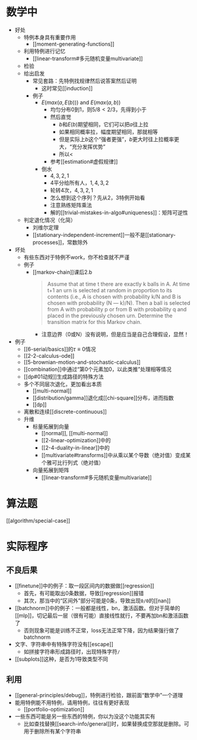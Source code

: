 # 数学中
- 好处
  - 特例本身具有重要作用
    - [[moment-generating-functions]]
  - 利用特例进行记忆
    - [[linear-transform#多元随机变量multivariate]]
  - 检验
  - 给出启发
    - 常见套路：先特例找规律然后说答案然后证明
      - 这时常见[[induction]]
    - 例子
      - $E (max(a, E(b)))$ and $E(max(a,b))$
        - 均匀分布0到1，则$5/8 < 2/3$，先得到小于
        - 然后直觉
          - $b$和$E(b)$期望相同，它们可以把$a$往上拉
          - 如果相同概率拉，幅度期望相同，那就相等
          - 但是实际上$b$这个“强者更强”，$b$更大时往上拉概率更大，“充分发挥优势”
          - 所以$<$
        - 参考[[estimation#虚假规律]]
      - 倒水
        - $4,3,2,1$
        - $4$平分给所有人，$1,4,3,2$
        - 轮转4次，$4,3,2,1$
        - 怎么想到这个序列？先从2，3特例开始看
        - 注意熟练矩阵乘法
        - 解的[[trivial-mistakes-in-algo#uniqueness]]：矩阵可逆性
  - 判定退化情况（化简）
    - 刘维尔定理
    - [[stationary-independent-increment]]一般不是[[stationary-processes]]，常数除外
- 坏处
  - 有些东西对于特例不work，你不检查就不严谨
  - 例子
    - [[markov-chain]]课后2.b
      > Assume that at time t there are exactly k balls in A. At time t+1 an urn is selected at random in proportion to its contents (i.e., A is chosen with probability k/N and B is chosen with probability (N — k)/N). Then a ball is selected from A with probability p or from B with probability q and placed in the previously chosen urn. Determine the transition matrix for this Markov chain.
      - 注意边界（0或N）没有说明，但是应当是自己合理假设，显然！
- 例子
  - [[6-serial/basics]]的$\tau\equiv 0$情况
  - [[2-2-calculus-ode]]
  - [[5-brownian-motion-and-stochastic-calculus]]
  - [[combination]]中通过“第0个元素加0，以此类推”处理相等情况
  - [[dp#01动规]]生成路径的特殊方法
  - 多个不同层次退化，更加看出本质
    - [[multi-normal]]
    - [[distribution/gamma]]退化成[[chi-square]]分布，进而指数
    - [[dp]]
  - 离散和连续[[discrete-continuous]]
  - 升维
    - 标量拓展到向量
      - [[normal]], [[multi-normal]]
      - [[2-linear-optimization]]中的
      - [[2-4-duality-in-linear]]中的
      - [[multivariate#transforms]]中从乘以某个导数（绝对值）变成某个雅可比行列式（绝对值）
    - 向量拓展到矩阵
      - [[linear-transform#多元随机变量multivariate]]
# 算法题
[[algorithm/special-case]]
# 实际程序
## 不良后果
- [[finetune]]中的例子：取一段区间内的数据做[[regression]]
  - 首先，有可能取出0条数据，导致[[regression]]报错
  - 其次，那当中的“区间外”部分可能是0条，导致出现`0/0`的[[nan]]
- [[batchnorm]]中的例子：一般都是线性，bn，激活函数。但对于简单的[[mlp]]，切记最后一层（很有可能）直接线性就行，不要再加bn和激活函数了
  - 否则现象可能是训练不正常，loss无法正常下降，因为结果强行做了batchnorm
- 文字、字符串中有特殊字符没有[[escape]]
  - 如拼接字符串形成路径时，出现特殊字符`/`
- [[subplots]]这种，是否为1导致类型不同
## 利用
- [[general-principles/debug]]，特例进行检验，跟前面“数学中”一个道理
- 能用特例能不用特例，请用特例，往往有更好表现
  - [[portfolio-optimization]]
- 一些东西可能是另一些东西的特例，你以为没这个功能其实有
  - 比如查找替换[[search-info/general]]时，如果替换成空那就是删除。可用于删除所有某个字符串